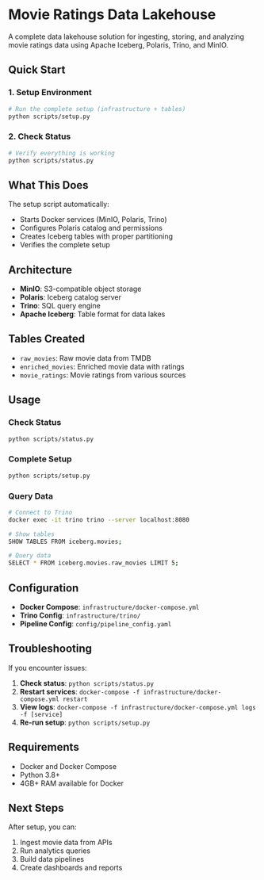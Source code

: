 # Movie Ratings Data Lakehouse

A complete data lakehouse solution for ingesting, storing, and analyzing movie ratings data using Apache Iceberg, Polaris, Trino, and MinIO.

## Quick Start

### 1. Setup Environment
```bash
# Run the complete setup (infrastructure + tables)
python scripts/setup.py
```

### 2. Check Status
```bash
# Verify everything is working
python scripts/status.py
```

## What This Does

The setup script automatically:
- Starts Docker services (MinIO, Polaris, Trino)
- Configures Polaris catalog and permissions
- Creates Iceberg tables with proper partitioning
- Verifies the complete setup

## Architecture

- **MinIO**: S3-compatible object storage
- **Polaris**: Iceberg catalog server
- **Trino**: SQL query engine
- **Apache Iceberg**: Table format for data lakes

## Tables Created

- `raw_movies`: Raw movie data from TMDB
- `enriched_movies`: Enriched movie data with ratings
- `movie_ratings`: Movie ratings from various sources

## Usage

### Check Status
```bash
python scripts/status.py
```

### Complete Setup
```bash
python scripts/setup.py
```

### Query Data
```bash
# Connect to Trino
docker exec -it trino trino --server localhost:8080

# Show tables
SHOW TABLES FROM iceberg.movies;

# Query data
SELECT * FROM iceberg.movies.raw_movies LIMIT 5;
```

## Configuration

- **Docker Compose**: `infrastructure/docker-compose.yml`
- **Trino Config**: `infrastructure/trino/`
- **Pipeline Config**: `config/pipeline_config.yaml`

## Troubleshooting

If you encounter issues:

1. **Check status**: `python scripts/status.py`
2. **Restart services**: `docker-compose -f infrastructure/docker-compose.yml restart`
3. **View logs**: `docker-compose -f infrastructure/docker-compose.yml logs -f [service]`
4. **Re-run setup**: `python scripts/setup.py`

## Requirements

- Docker and Docker Compose
- Python 3.8+
- 4GB+ RAM available for Docker

## Next Steps

After setup, you can:
1. Ingest movie data from APIs
2. Run analytics queries
3. Build data pipelines
4. Create dashboards and reports
